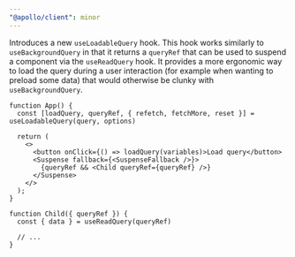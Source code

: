 ```yaml
---
"@apollo/client": minor
---
```


Introduces a new `useLoadableQuery` hook. This hook works similarly to `useBackgroundQuery` in that it returns a `queryRef` that can be used to suspend a component via the `useReadQuery` hook. It provides a more ergonomic way to load the query during a user interaction (for example when wanting to preload some data) that would otherwise be clunky with `useBackgroundQuery`.

```tsx
function App() {
  const [loadQuery, queryRef, { refetch, fetchMore, reset }] = useLoadableQuery(query, options)

  return (
    <>
      <button onClick={() => loadQuery(variables)>Load query</button>
      <Suspense fallback={<SuspenseFallback />}>
        {queryRef && <Child queryRef={queryRef} />}
      </Suspense>
    </>
  );
}

function Child({ queryRef }) {
  const { data } = useReadQuery(queryRef)

  // ...
}
```
